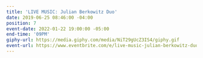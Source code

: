 ```yaml
---
title: 'LIVE MUSIC: Julian Berkowitz Duo'
date: 2019-06-25 08:46:00 -04:00
position: 7
event-date: 2022-01-22 19:00:00 -05:00
end-time: '09PM'
giphy-url: https://media.giphy.com/media/NiT29gUcZ3IS4/giphy.gif
event-url: https://www.eventbrite.com/e/live-music-julian-berkowitz-duo-tickets-223715036697
---
```


